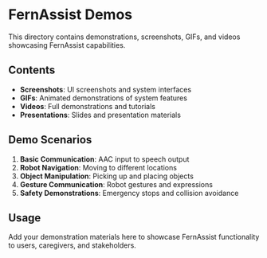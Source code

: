 # FernAssist Demos

This directory contains demonstrations, screenshots, GIFs, and videos showcasing FernAssist capabilities.

## Contents

- **Screenshots**: UI screenshots and system interfaces
- **GIFs**: Animated demonstrations of system features
- **Videos**: Full demonstrations and tutorials
- **Presentations**: Slides and presentation materials

## Demo Scenarios

1. **Basic Communication**: AAC input to speech output
2. **Robot Navigation**: Moving to different locations
3. **Object Manipulation**: Picking up and placing objects
4. **Gesture Communication**: Robot gestures and expressions
5. **Safety Demonstrations**: Emergency stops and collision avoidance

## Usage

Add your demonstration materials here to showcase FernAssist functionality to users, caregivers, and stakeholders. 